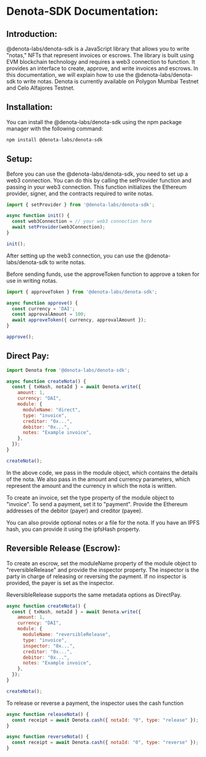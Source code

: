# Denota-SDK Documentation:

## Introduction:

@denota-labs/denota-sdk is a JavaScript library that allows you to write "notas," NFTs that represent invoices or escrows. The library is built using EVM blockchain technology and requires a web3 connection to function. It provides an interface to create, approve, and write invoices and escrows. In this documentation, we will explain how to use the @denota-labs/denota-sdk to write notas. Denota is currently available on Polygon Mumbai Testnet and Celo Alfajores Testnet.

## Installation:

You can install the @denota-labs/denota-sdk using the npm package manager with the following command:

```bash
npm install @denota-labs/denota-sdk
```

## Setup:

Before you can use the @denota-labs/denota-sdk, you need to set up a web3 connection. You can do this by calling the setProvider function and passing in your web3 connection. This function initializes the Ethereum provider, signer, and the contracts required to write notas.

```javascript
import { setProvider } from '@denota-labs/denota-sdk';

async function init() {
  const web3Connection = // your web3 connection here
  await setProvider(web3Connection);
}

init();
```

After setting up the web3 connection, you can use the @denota-labs/denota-sdk to write notas. 

Before sending funds, use the approveToken function to approve a token for use in writing notas.

```javascript
import { approveToken } from '@denota-labs/denota-sdk';

async function approve() {
  const currency = 'DAI';
  const approvalAmount = 100;
  await approveToken({ currency, approvalAmount });
}

approve();
```

## Direct Pay:

```javascript
import Denota from '@denota-labs/denota-sdk';

async function createNota() {
  const { txHash, notaId } = await Denota.write({
    amount: 1,
    currency: "DAI",
    module: {
      moduleName: "direct",
      type: "invoice",
      creditor: "0x...",
      debitor: "0x...",
      notes: "Example invoice",
    },
  });
}

createNota();
```

In the above code, we pass in the module object, which contains the details of the nota. We also pass in the amount and currency parameters, which represent the amount and the currency in which the nota is written.

To create an invoice, set the type property of the module object to "invoice". To send a payment, set it to "payment". Provide the Ethereum addresses of the debitor (payer) and creditor (payee). 

You can also provide optional notes or a file for the nota. If you have an IPFS hash, you can provide it using the ipfsHash property.

## Reversible Release (Escrow):

To create an escrow, set the moduleName property of the module object to "reversibleRelease" and provide the inspector property. The inspector is the party in charge of releasing or reversing the payment. If no inspector is provided, the payer is set as the inspector.  

ReversibleRelease supports the same metadata options as DirectPay.

```javascript
async function createNota() {
  const { txHash, notaId } = await Denota.write({
    amount: 1,
    currency: "DAI",
    module: {
      moduleName: "reversibleRelease",
      type: "invoice",
      inspector: "0x...",
      creditor: "0x...",
      debitor: "0x...",
      notes: "Example invoice",
    },
  });
}

createNota();
```

To release or reverse a payment, the inspector uses the cash function


```javascript
async function releaseNota() {
  const receipt = await Denota.cash({ notaId: "0", type: "release" });
}

async function reverseNota() {
  const receipt = await Denota.cash({ notaId: "0", type: "reverse" });
}
```